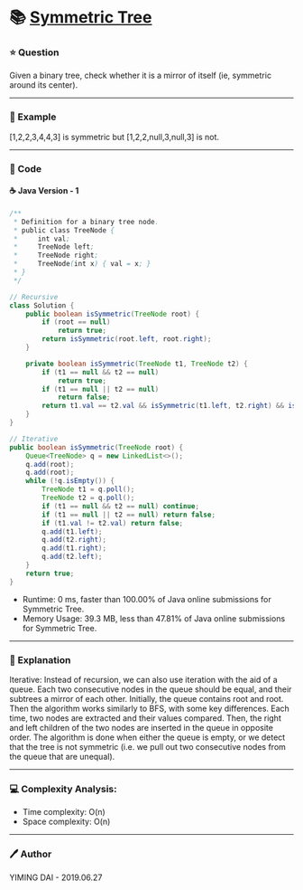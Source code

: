 # :books: [Symmetric Tree](https://leetcode.com/problems/symmetric-tree/)

### :star: Question

Given a binary tree, check whether it is a mirror of itself (ie, symmetric around its center).

---

### :car: Example

[1,2,2,3,4,4,3] is symmetric but [1,2,2,null,3,null,3] is not.

---

### :hammer: Code

#### :coffee: Java Version - 1

```java
/**
 * Definition for a binary tree node.
 * public class TreeNode {
 *     int val;
 *     TreeNode left;
 *     TreeNode right;
 *     TreeNode(int x) { val = x; }
 * }
 */

// Recursive
class Solution {
    public boolean isSymmetric(TreeNode root) {
        if (root == null)
            return true;
        return isSymmetric(root.left, root.right);
    }

    private boolean isSymmetric(TreeNode t1, TreeNode t2) {
        if (t1 == null && t2 == null)
            return true;
        if (t1 == null || t2 == null)
            return false;
        return t1.val == t2.val && isSymmetric(t1.left, t2.right) && isSymmetric(t1.right, t2.left);
    }
}

// Iterative
public boolean isSymmetric(TreeNode root) {
    Queue<TreeNode> q = new LinkedList<>();
    q.add(root);
    q.add(root);
    while (!q.isEmpty()) {
        TreeNode t1 = q.poll();
        TreeNode t2 = q.poll();
        if (t1 == null && t2 == null) continue;
        if (t1 == null || t2 == null) return false;
        if (t1.val != t2.val) return false;
        q.add(t1.left);
        q.add(t2.right);
        q.add(t1.right);
        q.add(t2.left);
    }
    return true;
}
```

- Runtime: 0 ms, faster than 100.00% of Java online submissions for Symmetric Tree.
- Memory Usage: 39.3 MB, less than 47.81% of Java online submissions for Symmetric Tree.

---

### :pencil: Explanation

Iterative: Instead of recursion, we can also use iteration with the aid of a queue. Each two consecutive nodes in the queue should be equal, and their subtrees a mirror of each other. Initially, the queue contains root and root. Then the algorithm works similarly to BFS, with some key differences. Each time, two nodes are extracted and their values compared. Then, the right and left children of the two nodes are inserted in the queue in opposite order. The algorithm is done when either the queue is empty, or we detect that the tree is not symmetric (i.e. we pull out two consecutive nodes from the queue that are unequal).

---

### :computer: Complexity Analysis:

- Time complexity: O(n)
- Space complexity: O(n)

---

### :pen: Author

YIMING DAI - 2019.06.27
